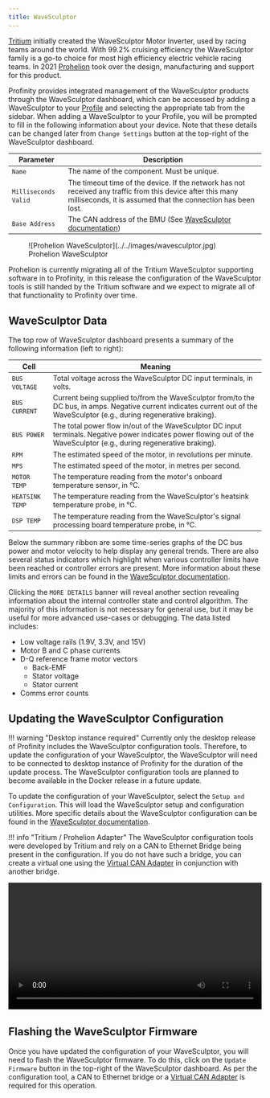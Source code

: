 ```yaml
---
title: WaveSculptor
---
```


[Tritium](https://www.tritiumcharging.com/) initially created the WaveSculptor Motor Inverter, used by racing teams around the world.  With 99.2% cruising efficiency the WaveSculptor family is a go-to choice for most high efficiency electric vehicle racing teams. In 2021 [Prohelion](https://www.prohelion.com) took over the design, manufacturing and support for this product.

Profinity provides integrated management of the WaveSculptor products through the WaveSculptor dashboard, which can be accessed by adding a WaveSculptor to your [Profile](../../Getting_Started/Profiles.md) and selecting the appropriate tab from the sidebar. When adding a WaveSculptor to your Profile, you will be prompted to fill in the following information about your device. Note that these details can be changed later from `Change Settings` button at the top-right of the WaveSculptor dashboard.

| Parameter            | Description                                                                                  |
|----------------------|----------------------------------------------------------------------------------------------|
| `Name`               | The name of the component. Must be unique.                                                   |
| `Milliseconds Valid` | The timeout time of the device. If the network has not received any traffic from this device after this many milliseconds, it is assumed that the connection has been lost. |
| `Base Address`       | The CAN address of the BMU (See [WaveSculptor documentation](../../../../Motor_Controllers/index.md)) |

<figure markdown>
![Prohelion WaveSculptor](../../images/wavesculptor.jpg)
<figcaption>Prohelion WaveSculptor</figcaption>
</figure>

<!-- Check this -->
Prohelion is currently migrating all of the Tritium WaveSculptor supporting software in to Profinity, in this release the configuration of the WaveSculptor tools is still handed by the Tritium software and we expect to migrate all of that functionality to Profinity over time.

## WaveSculptor Data

The top row of WaveSculptor dashboard presents a summary of the following information (left to right):

| Cell            | Meaning                                                                                      |
|-----------------|----------------------------------------------------------------------------------------------|
| `BUS VOLTAGE`   | Total voltage across the WaveSculptor DC input terminals, in volts.                          |
| `BUS CURRENT`   | Current being supplied to/from the WaveSculptor from/to the DC bus, in amps. Negative current indicates current out of the WaveSculptor (e.g., during regenerative braking). |
| `BUS POWER`     | The total power flow in/out of the WaveSculptor DC input terminals. Negative power indicates power flowing out of the WaveSculptor (e.g., during regenerative braking). |
| `RPM`           | The estimated speed of the motor, in revolutions per minute.                                 |
| `MPS`           | The estimated speed of the motor, in metres per second.                                      |
| `MOTOR TEMP`    | The temperature reading from the motor's onboard temperature sensor, in °C.                  |
| `HEATSINK TEMP` | The temperature reading from the WaveSculptor's heatsink temperature probe, in °C.                                     |
| `DSP TEMP`      | The temperature reading from the WaveSculptor's signal processing board temperature probe, in °C.                   |

Below the summary ribbon are some time-series graphs of the DC bus power and motor velocity to help display any general trends. There are also several status indicators which highlight when various controller limits have been reached or controller errors are present. More information about these limits and errors can be found in the [WaveSculptor documentation](../../../../Motor_Controllers/index.md).

Clicking the `MORE DETAILS` banner will reveal another section revealing information about the internal controller state and control algorithm. The majority of this information is not necessary for general use, but it may be useful for more advanced use-cases or debugging. The data listed includes:

- Low voltage rails (1.9V, 3.3V, and 15V)
- Motor B and C phase currents
- D-Q reference frame motor vectors
    - Back-EMF
    - Stator voltage
    - Stator current
- Comms error counts

## Updating the WaveSculptor Configuration

!!! warning "Desktop instance required"
    Currently only the desktop release of Profinity includes the WaveSculptor configuration tools. Therefore, to update the configuration of your WaveSculptor, the WaveSculptor will need to be connected to desktop instance of Profinity for the duration of the update process. The WaveSculptor configuration tools are planned to become available in the Docker release in a future update.

To update the configuration of your WaveSculptor, select the `Setup and Configuration`. This will load the WaveSculptor setup and configuration utilities. More specific details about the WaveSculptor configuration can be found in the [WaveSculptor documentation](../../../../Motor_Controllers/Config_Software/index.md).

!!! info "Tritium / Prohelion Adapter"
    The WaveSculptor configuration tools were developed by Tritium and rely on a CAN to Ethernet Bridge being present in the configuration.  If you do not have such a bridge, you can create a virtual one using the [Virtual CAN Adapter](../Adaptors/Virtual_CAN_Adapter.md) in conjunction with another bridge.

<!-- Video needs to be update, requires a physical WaveSculptor -->
<video autoplay loop controls width="100%">
  <source src="../../video/ConfigWS22.mov" type="video/mp4">
  Your browser does not support the video tag.
</video>

## Flashing the WaveSculptor Firmware

Once you have updated the configuration of your WaveSculptor, you will need to flash the WaveSculptor firmware. To do this, click on the `Update Firmware` button in the top-right of the WaveSculptor dashboard. As per the configuration tool, a CAN to Ethernet bridge or a [Virtual CAN Adapter](../Adaptors/Virtual_CAN_Adapter.md) is required for this operation.